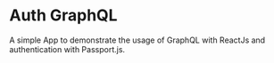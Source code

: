 # Auth GraphQL
A simple App to demonstrate the usage of GraphQL with ReactJs and authentication with Passport.js.
